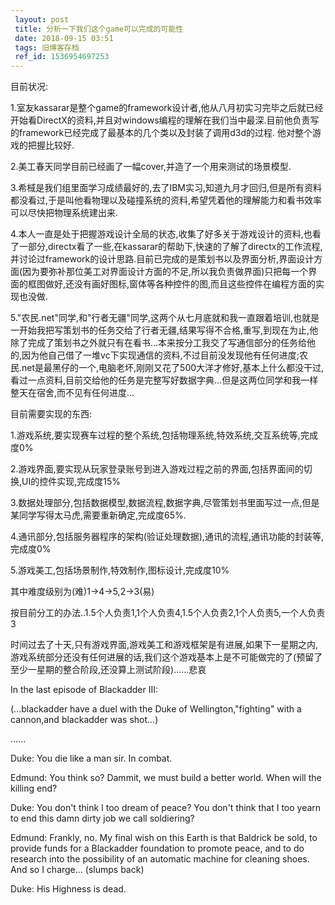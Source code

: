```yaml
---
 layout: post
 title: 分析一下我们这个game可以完成的可能性
 date: 2018-09-15 03:51
 tags: 旧博客存档
 ref_id: 1536954697253
---
```

目前状况:



1.室友kassarar是整个game的framework设计者,他从八月初实习完毕之后就已经开始看DirectX的资料,并且对windows编程的理解在我们当中最深.目前他负责写的framework已经完成了最基本的几个类以及封装了调用d3d的过程.
他对整个游戏的把握比较好.



2.美工春天同学目前已经画了一幅cover,并造了一个用来测试的场景模型.



3.希棫是我们组里面学习成绩最好的,去了IBM实习,知道九月才回归,但是所有资料都没看过,于是叫他看物理以及碰撞系统的资料,希望凭着他的理解能力和看书效率可以尽快把物理系统建出来.



4.本人一直是处于把握游戏设计全局的状态,收集了好多关于游戏设计的资料,也看了一部分,directx看了一些,在kassarar的帮助下,快速的了解了directx的工作流程,并讨论过framework的设计思路.目前已完成的是策划书以及界面分析,界面设计方面(因为要弥补那位美工对界面设计方面的不足,所以我负责做界面)只把每一个界面的框图做好,还没有画好图标,窗体等各种控件的图,而且这些控件在编程方面的实现也没做.



5."农民.net"同学,和"行者无疆"同学,这两个从七月底就和我一直跟着培训,也就是一开始我把写策划书的任务交给了行者无疆,结果写得不合格,重写,到现在为止,他除了完成了策划书之外就只有在看书...本来按分工我交了写通信部分的任务给他的,因为他自己借了一堆vc下实现通信的资料,不过目前没发现他有任何进度;农民.net是最黑仔的一个,电脑老坏,刚刚又花了500大洋才修好,基本上什么都没干过,看过一点资料,目前交给他的任务是完整写好数据字典...但是这两位同学和我一样整天在宿舍,而不见有任何进度...



目前需要实现的东西:

1.游戏系统,要实现赛车过程的整个系统,包括物理系统,特效系统,交互系统等,完成度0%

2.游戏界面,要实现从玩家登录账号到进入游戏过程之前的界面,包括界面间的切换,UI的控件实现,完成度15%

3.数据处理部分,包括数据模型,数据流程,数据字典,尽管策划书里面写过一点,但是某同学写得太马虎,需要重新确定,完成度65%.

4.通讯部分,包括服务器程序的架构(验证处理数据),通讯的流程,通讯功能的封装等,完成度0%

5.游戏美工,包括场景制作,特效制作,图标设计,完成度10%



其中难度级别为(难)1->4->5,2->3(易)



按目前分工的办法..1.5个人负责1,1个人负责4,1.5个人负责2,1个人负责5,一个人负责3



时间过去了十天,只有游戏界面,游戏美工和游戏框架是有进展,如果下一星期之内,游戏系统部分还没有任何进展的话,我们这个游戏基本上是不可能做完的了(预留了至少一星期的整合阶段,还没算上测试阶段)......悲哀





In the last episode of Blackadder III:

(...blackadder have a duel with the Duke of Wellington,"fighting" with a
cannon,and blackadder was shot...)



......

Duke: You die like a man sir. In combat.

Edmund: You think so? Dammit, we must build a better world. When will the
killing end?

Duke: You don't think I too dream of peace? You don't think that I too yearn
to end this damn dirty job we call soldiering?

Edmund: Frankly, no. My final wish on this Earth is that Baldrick be sold, to
provide funds for a Blackadder foundation to promote peace, and to do research
into the possibility of an automatic machine for cleaning shoes. And so I
charge... (slumps back)

Duke: His Highness is dead.

